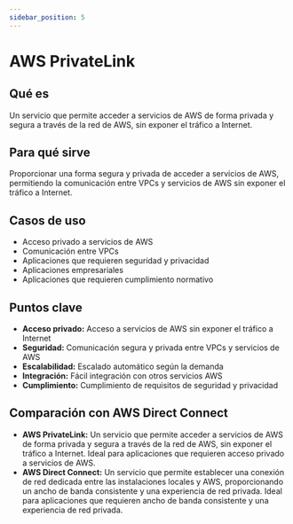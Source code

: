 ```yaml
---
sidebar_position: 5
---
```


# AWS PrivateLink

## Qué es
Un servicio que permite acceder a servicios de AWS de forma privada y segura a través de la red de AWS, sin exponer el tráfico a Internet.

## Para qué sirve
Proporcionar una forma segura y privada de acceder a servicios de AWS, permitiendo la comunicación entre VPCs y servicios de AWS sin exponer el tráfico a Internet.

## Casos de uso
- Acceso privado a servicios de AWS
- Comunicación entre VPCs
- Aplicaciones que requieren seguridad y privacidad
- Aplicaciones empresariales
- Aplicaciones que requieren cumplimiento normativo

## Puntos clave
- **Acceso privado:** Acceso a servicios de AWS sin exponer el tráfico a Internet
- **Seguridad:** Comunicación segura y privada entre VPCs y servicios de AWS
- **Escalabilidad:** Escalado automático según la demanda
- **Integración:** Fácil integración con otros servicios AWS
- **Cumplimiento:** Cumplimiento de requisitos de seguridad y privacidad

## Comparación con AWS Direct Connect
- **AWS PrivateLink:** Un servicio que permite acceder a servicios de AWS de forma privada y segura a través de la red de AWS, sin exponer el tráfico a Internet. Ideal para aplicaciones que requieren acceso privado a servicios de AWS.
- **AWS Direct Connect:** Un servicio que permite establecer una conexión de red dedicada entre las instalaciones locales y AWS, proporcionando un ancho de banda consistente y una experiencia de red privada. Ideal para aplicaciones que requieren ancho de banda consistente y una experiencia de red privada. 